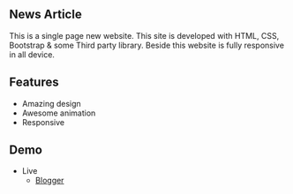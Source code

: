 ## News Article
This is a single page new website. This site is developed with HTML, CSS, Bootstrap & some Third party library. Beside this website is fully responsive in all device.

## Features
- Amazing design
- Awesome animation
- Responsive

## Demo
- Live
    - [Blogger](https://mrhrifat.github.io/blogger)

